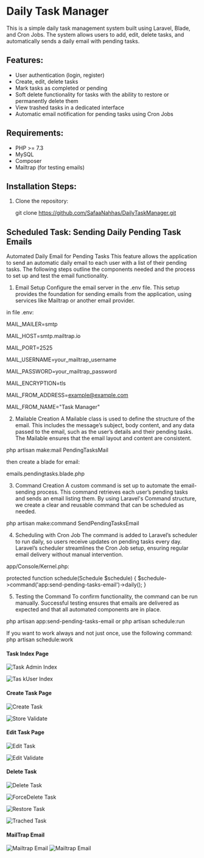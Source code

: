 # Daily Task Manager

This is a simple daily task management system built using Laravel, Blade, and Cron Jobs. The system allows users to add, edit, delete tasks, and automatically sends a daily email with pending tasks.

## Features:
- User authentication (login, register)
- Create, edit, delete tasks
- Mark tasks as completed or pending
- Soft delete functionality for tasks with the ability to restore or permanently delete them
- View trashed tasks in a dedicated interface
- Automatic email notification for pending tasks using Cron Jobs

## Requirements:
- PHP >= 7.3
- MySQL
- Composer
- Mailtrap (for testing emails)

## Installation Steps:

1. Clone the repository:

   git clone https://github.com/SafaaNahhas/DailyTaskManager.git
  


## Scheduled Task: Sending Daily Pending Task Emails

Automated Daily Email for Pending Tasks
This feature allows the application to send an automatic daily email to each user with a list of their pending tasks. The following steps outline the components needed and the process to set up and test the email functionality.

1. Email Setup
Configure the email server in the .env file. This setup provides the foundation for sending emails from the application, using services like Mailtrap or another email provider.

in file .env:

MAIL_MAILER=smtp

MAIL_HOST=smtp.mailtrap.io

MAIL_PORT=2525

MAIL_USERNAME=your_mailtrap_username

MAIL_PASSWORD=your_mailtrap_password

MAIL_ENCRYPTION=tls

MAIL_FROM_ADDRESS=example@example.com

MAIL_FROM_NAME="Task Manager"


2. Mailable Creation
A Mailable class is used to define the structure of the email. This includes the message’s subject, body content, and any data passed to the email, such as the user’s details and their pending tasks. The Mailable ensures that the email layout and content are consistent.

php artisan make:mail PendingTasksMail

then create a blade for email:

emails.pendingtasks.blade.php 

3. Command Creation
A custom command is set up to automate the email-sending process. This command retrieves each user’s pending tasks and sends an email listing them. By using Laravel's Command structure, we create a clear and reusable command that can be scheduled as needed.

php artisan make:command SendPendingTasksEmail


4. Scheduling with Cron Job
The command is added to Laravel’s scheduler to run daily, so users receive updates on pending tasks every day. Laravel’s scheduler streamlines the Cron Job setup, ensuring regular email delivery without manual intervention.

 app/Console/Kernel.php:

protected function schedule(Schedule $schedule)
{
    $schedule->command('app:send-pending-tasks-email')->daily();
}

5. Testing the Command
To confirm functionality, the command can be run manually. Successful testing ensures that emails are delivered as expected and that all automated components are in place.

php artisan app:send-pending-tasks-email
or
php artisan schedule:run 

If you want to work always and not just once, use the following command:
php artisan schedule:work

#### Task Index Page

![Task Admin Index](public/images/Admin.PNG)

![Tas kUser Index](public/images/User.PNG)

#### Create Task Page

![Create Task](public/images/CreateSuccess.PNG)

![Store Validate](public/images/StoreValidate.PNG)

#### Edit Task Page

![Edit Task](public/images/UpdateSuccess.PNG)

![Edit Validate](public/images/EditValidate.PNG)

#### Delete Task 

![Delete Task](public/images/DeleteSuccess.PNG)

![ForceDelete Task](public/images/ForceDelete.PNG.PNG)

![Restore Task](public/images/Restore.PNG)

![Trached Task](public/images/Trached.PNG)


#### MailTrap Email

![Mailtrap Email](public/images/MailtrapEmail.PNG)
![Mailtrap Email](public/images/MailTrap.PNG)
